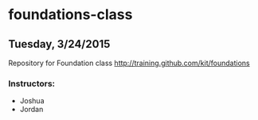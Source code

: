 # foundations-class
## Tuesday, 3/24/2015

Repository for Foundation class http://training.github.com/kit/foundations

### Instructors:
* Joshua
* Jordan
